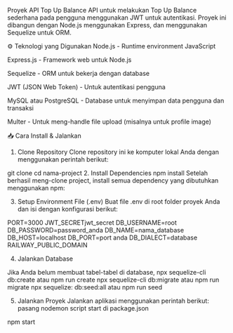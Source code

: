 Proyek API Top Up Balance
API untuk melakukan Top Up Balance sederhana pada pengguna menggunakan JWT untuk autentikasi. Proyek ini dibangun dengan Node.js menggunakan Express, dan menggunakan Sequelize untuk ORM.

⚙️ Teknologi yang Digunakan
Node.js - Runtime environment JavaScript

Express.js - Framework web untuk Node.js

Sequelize - ORM untuk bekerja dengan database

JWT (JSON Web Token) - Untuk autentikasi pengguna

MySQL atau PostgreSQL - Database untuk menyimpan data pengguna dan transaksi

Multer - Untuk meng-handle file upload (misalnya untuk profile image)

📥 Cara Install & Jalankan
1. Clone Repository
Clone repository ini ke komputer lokal Anda dengan menggunakan perintah berikut:


git clone 
cd nama-project
2. Install Dependencies
npm install
Setelah berhasil meng-clone project, install semua dependency yang dibutuhkan menggunakan npm:

3. Setup Environment File (.env)
Buat file .env di root folder proyek Anda dan isi dengan konfigurasi berikut:


PORT=3000
JWT_SECRETjwt_secret
DB_USERNAME=root
DB_PASSWORD=password_anda
DB_NAME=nama_database
DB_HOST=localhost
DB_PORT=port anda
DB_DIALECT=database
RAILWAY_PUBLIC_DOMAIN

4. Jalankan Database

Jika Anda belum membuat tabel-tabel di database,
npx sequelize-cli db:create atau npm run create
npx sequelize-cli db:migrate atau npm run migrate
npx sequelize: db:seed:all atau npm run seed

5. Jalankan Proyek
Jalankan aplikasi menggunakan perintah berikut:
pasang nodemon script start di package.json

npm start